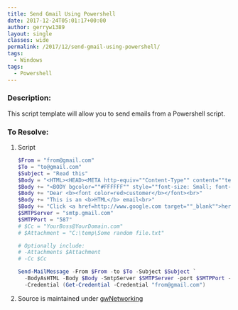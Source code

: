 ```yaml
---
title: Send Gmail Using Powershell
date: 2017-12-24T05:01:17+00:00
author: gerryw1389
layout: single
classes: wide
permalink: /2017/12/send-gmail-using-powershell/
tags:
  - Windows
tags:
  - Powershell
---
```

<!--more-->

### Description:

This script template will allow you to send emails from a Powershell script.

### To Resolve:

1. Script

   ```powershell
   $From = "from@gmail.com"
   $To = "to@gmail.com"
   $Subject = "Read this"
   $Body = "<HTML><HEAD><META http-equiv=""Content-Type"" content=""text/html; charset=iso-8859-1"" /><TITLE></TITLE></HEAD>"
   $Body += "<BODY bgcolor=""#FFFFFF"" style=""font-size: Small; font-family: TAHOMA; color: #000000""><P>"
   $Body += "Dear <b><font color=red>customer</b></font><br>"
   $Body += "This is an <b>HTML</b> email<br>"
   $Body += "Click <a href=http://www.google.com target=""_blank"">here</a> to open google <br>"
   $SMTPServer = "smtp.gmail.com"
   $SMTPPort = "587"
   # $Cc = "YourBoss@YourDomain.com"
   # $Attachment = "C:\temp\Some random file.txt"

   # Optionally include:
   # -Attachments $Attachment
   # -Cc $Cc

   Send-MailMessage -From $From -to $To -Subject $Subject `
     -BodyAsHTML -Body $Body -SmtpServer $SMTPServer -port $SMTPPort -UseSsl `
     -Credential (Get-Credential -Credential "from@gmail.com")
   ```

2. Source is maintained under [gwNetworking](https://github.com/gerryw1389/powershell/blob/main/gwNetworking/Public/Send-Gmail.ps1)